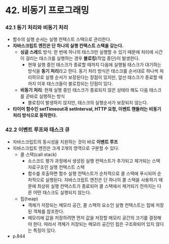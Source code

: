 # 42. 비동기 프로그래밍
### 42.1 동기 처리와 비동기 처리
- 함수의 실행 순서는 실행 컨텍스트 스택으로 관리한다.
- **자바스크립트 엔진은 단 하나의 실행 컨텍스트 스택을 갖는다.**
  - **싱글 스레드** 방식: 한 번에 하나의 태스크만 실행할 수 있기 때문에 처리에 시간이 걸리는 태스크를 실행하는 경우 **블로킹**(작업 중단)이 발생한다.
    - 현재 실행 중인 태스크가 종료할 때까지 다음에 실행될 태스크가 대기하는 방식을 **동기 처리**라고 한다. 동기 처리 방식은 태스크를 순서대로 하나씩 처리하므로 실행 순서가 보장된다는 장점이 있지만, 앞선 태스크가 종료할 때까지 이후 태스크들이 블로킹되는 단점이 있다.
  - **비동기 처리**: 현재 실행 중인 태스크가 종료되지 않은 상태라 해도 다음 태스크를 곧바로 실행하는 방식
    - 블로킹이 발생하지 않지만, 태스크의 실행순서가 보장되지 않는다.
- **타이머 함수인 setTimeout과 setInterval, HTTP 요청, 이벤트 핸들러는 비동기 처리 방식으로 동작한다.**

### 42.2 이벤트 루프와 태스크 큐
- 자바스크립트의 동시성을 지원하는 것이 바로 **이벤트 루프**
- 자바스크립트 엔진은 크게 2개의 영역으로 구분할 수 있다.
  - 콜 스택(call stack)
    - 소스코드 평가 과정에서 생성된 실행 컨텍스트가 추가되고 제거되는 스택 자료구조인 실행 컨택스트 스택
    - 함수를 호출하면 함수 실행 컨텍스트가 순차적으로 콜 스택에 푸시되어 순차적으로 실행된다. 자바스크립트 엔진은 단 하나의 콜 스택을 사용하기 때문에 최상위 실행 컨텍스트가 종료되어 콜 스택에서 제거되기 전까지는 다른 어떤 태스크도 실행되지 않는다.
  - 힙(heap)
    - 객체가 저장되는 메모리 공간, 콜 스택의 요소인 실행 컨텍스트는 힙에 저장된 객체를 참조한다.
    - 메모리에 값을 저장하려면 먼저 값을 저장할 메모리 공간의 크기를 결정해야 한다. 따라서 객체가 저장되는 메모리 공간인 힙은 구조화되어 있지 않다는 특징이 있다.
- p.844
